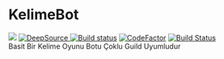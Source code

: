 # KelimeBot
<a href="https://www.codacy.com/gh/SadMap/KelimeBot/dashboard?utm_source=github.com&amp;utm_medium=referral&amp;utm_content=SadMap/KelimeBot&amp;utm_campaign=Badge_Grade"><img src="https://app.codacy.com/project/badge/Grade/042eb3a0849c4b4a8c65c7aaf55d4a37"/></a>
<a href="https://deepsource.io/gh/SadMap/KelimeBot/?ref=repository-badge" target="_blank"><img alt="DeepSource" title="DeepSource" src="https://deepsource.io/gh/SadMap/KelimeBot.svg/?label=active+issues&show_trend=true"/>
[![Build status](https://ci.appveyor.com/api/projects/status/gxy0e821yt3kyl59?svg=true)](https://ci.appveyor.com/project/SadMap/kelimebot)
<a href="https://www.codefactor.io/repository/github/sadmap/kelimebot"><img src="https://www.codefactor.io/repository/github/sadmap/kelimebot/badge" alt="CodeFactor" /></a>
</a>
[![Build Status](https://travis-ci.com/SadMap/KelimeBot.svg?branch=main)](https://travis-ci.com/SadMap/KelimeBot) <br />
Basit Bir Kelime Oyunu Botu Çoklu Guild Uyumludur
